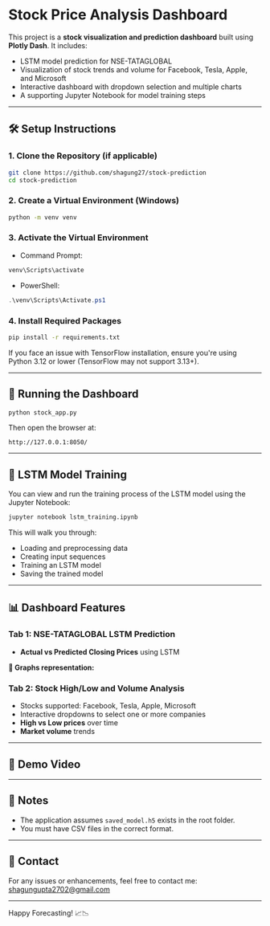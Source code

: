 # Stock Price Analysis Dashboard

This project is a **stock visualization and prediction dashboard** built using **Plotly Dash**. It includes:

* LSTM model prediction for NSE-TATAGLOBAL
* Visualization of stock trends and volume for Facebook, Tesla, Apple, and Microsoft
* Interactive dashboard with dropdown selection and multiple charts
* A supporting Jupyter Notebook for model training steps


---

## 🛠️ Setup Instructions

### 1. Clone the Repository (if applicable)

```bash
git clone https://github.com/shagung27/stock-prediction
cd stock-prediction
```

### 2. Create a Virtual Environment (Windows)

```bash
python -m venv venv
```

### 3. Activate the Virtual Environment

* Command Prompt:

```bash
venv\Scripts\activate
```

* PowerShell:

```powershell
.\venv\Scripts\Activate.ps1
```

### 4. Install Required Packages

```bash
pip install -r requirements.txt
```

If you face an issue with TensorFlow installation, ensure you're using Python 3.12 or lower (TensorFlow may not support 3.13+).

---

## 🚀 Running the Dashboard

```bash
python stock_app.py
```

Then open the browser at:

```
http://127.0.0.1:8050/
```

---

## 📓 LSTM Model Training

You can view and run the training process of the LSTM model using the Jupyter Notebook:

```bash
jupyter notebook lstm_training.ipynb
```

This will walk you through:

* Loading and preprocessing data
* Creating input sequences
* Training an LSTM model
* Saving the trained model

---

## 📊 Dashboard Features

### Tab 1: NSE-TATAGLOBAL LSTM Prediction

* **Actual vs Predicted Closing Prices** using LSTM

**🔽 Graphs representation:**


### Tab 2: Stock High/Low and Volume Analysis

* Stocks supported: Facebook, Tesla, Apple, Microsoft
* Interactive dropdowns to select one or more companies
* **High vs Low prices** over time
* **Market volume** trends

---

## 🎥 Demo Video


---

## 📌 Notes

* The application assumes `saved_model.h5` exists in the root folder.
* You must have CSV files in the correct format.

---

## 📧 Contact

For any issues or enhancements, feel free to contact me: shagungupta2702@gmail.com

---

Happy Forecasting! 📈📉
